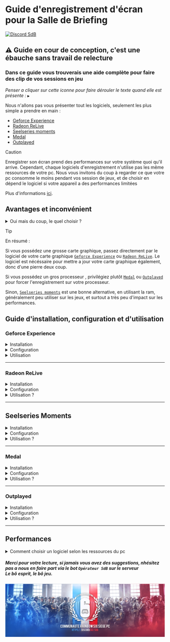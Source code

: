 # Guide d'enregistrement d'écran pour la Salle de Briefing

[![Discord SdB](https://img.shields.io/discord/258541615017099264.svg?label=Discord&logo=Discord&colorB=7289da&style=for-the-badge)](https://discord.gg/sdb)

## ⚠ Guide en cour de conception, c'est une ébauche sans travail de relecture

### Dans ce guide vous trouverais une aide complète pour faire des clip de vos sessions en jeu

_Penser a cliquer sur cette iconne pour faire dérouler le texte quand elle est présente : `▶`_

Nous n'allons pas vous présenter tout les logiciels, seulement les plus simple a prendre en main :

- [Geforce Experience](https://www.nvidia.com/fr-fr/geforce/geforce-experience/)
- [Radeon ReLive](https://www.amd.com/fr/support/kb/faq/relive-install)
- [Seelseries moments](https://fr.steelseries.com/gg/moments)
- [Medal](https://medal.tv/fr)
- [Outplayed](https://go.overwolf.com/outplayed/)

> [!CAUTION]
> Enregistrer son écran prend des performances sur votre système quoi qu'il arrive. Cependant, chaque logiciels d'enregistrement n'utilise pas les même ressources de votre pc.
> Nous vous invitons du coup à regarder ce que votre pc consomme le moins pendant vos session de jeux, et de choisir en dépend le logiciel si votre appareil a des performances limitées
>
> Plus d'informations [ici](#performances).

## Avantages et inconvénient

<details>
	<summary>Oui mais du coup, le quel choisir ?</summary>

- Geforce Experience :

  ```
  🟢 En une touche enregistre les X dernières minutes
  🟢 Capture en qualitée élevée
  🟢 Permet de stream et de mettre en ligne les vidéos sur youtube (et autre) facilement
  🔻 Les pc portable sont obliger d'être en jeux pour enregistrer
  🔻 Limité uniquement aux carte graphique Nvidia
  🔻 Prend les performances sur la carte graphique
  ```

- Radeon ReLive (WIP ⚠):

  ```
  🔻 Limité uniquement aux carte graphique Amd
  🔻 Prend les performances sur la carte graphique
  ```

- Seelseries moments :

  ```
  🟢 En une touche enregistre les X dernières minutes
  🟢 Capture en qualitée élevée
  🟢 Permet  de mettre en ligne les vidéos sur youtube (et autre) facilement
  🟢 Peux compresser la vidéo pour la partager sur discord sans nitro (ou avec)
  🔻 Limiter a enregistrer les 20 dernières minutes maximum, ne permet pas de faire d'enregistrement d'écran classique
  🔻 Prend les performances sur la mémoire
  ```

- Medal:

  ```
  🟢 En une touche enregistre les X dernières minutes
  🟢 Capture en qualitée élevée
  🟢 En un click fournis un lien pour voir le clip en ligne
  🔻 Possède des pubs
  🔻 Prend les performances sur le processeur ou sur la carte graphique (au choix)
  ```

- Outplayed:
  ```
  🟢 En une touche enregistre les X dernières minutes
  🟢 Capture en qualitée élevée
  🟢 En un click fournis un lien pour voir le clip en ligne
  🔻 Possède des pubs
  🔻 S'installe uniquement avec Overwolf, donc un logiciel en plus qui tourne sur le pc
  🔻 Prend les performances sur le processeur ou sur la carte graphique (au choix)
  ```

</details>

> [!TIP]
> En résumé :
>
> Si vous possédez une grosse carte graphique, passez directement par le logiciel de votre carte graphique [`Geforce Experience`](#geforce-experience) ou [`Radeon ReLive`](#radeon-relive). Le logiciel est nécéssaire pour mettre a jour votre carte graphique également, donc d'une pierre deux coup.
>
> Si vous possédez un gros processeur , privilégiez plutôt [`Medal`](#medal) ou [`Outplayed`](#outplayed) pour forcer l'enregistrement sur votre processeur.
>
> Sinon, [`Seelseries moments`](#seelseries-moments) est une bonne alternative, en utilisant la ram, généralement peu utiliser sur les jeux, et surtout a très peu d'impact sur les performances.

## Guide d'installation, configuration et d'utilisation

### Geforce Experience

<details>
  <summary>Installation</summary>
  	<ul>
		<li>
  			Pour commencer télécharger l'installeur <a href="https://www.nvidia.com/fr-fr/geforce/geforce-experience/">ici.</a>
			<br>
			(<code>https://www.nvidia.com/fr-fr/geforce/geforce-experience/</code>)
		</li>
    	<li>
			Une fois installé et connecté à GeForce Experience, vous pouvez activer la superposition en jeu si ce n'est pas déjà fait :
      		<br>
      		<img src="https://i.imgur.com/tOXaiWt.png" alt="Superposition en jeu">
			<br>
			<blockquote style="font-style: italic;">par ailleurs dans la section <code>pilotes</code> vous pouvez mettre a jour votre carte graphique Nvidia.</blockquote>
    	</li>
  	</ul>
</details>
<details>
  <summary>Configuration</summary>
	<ul>
		<li>
			Pour acceder au pannel il vous suffit de faire <code>Alt+z</code> <br>
			<img src="https://i.imgur.com/lHEYzUW.png" alt="Présentation de l'overlay">
		</li>
		<li>
			Si vous cliquez sur l'engrenage pour les options, vous allez pouvoir modifier certaines choses a votre convenance :
			<ol start="1">
			<li>
			Raccorucis claiver > <br> Vous pouvez changer pour commencer le raccourcis pour ouvrir l'interfce superposée, <code>Alt+z</code> peut être préssé pendant vos session de jeux sans vouloir forcément ouvrir cette interface.<br>Vous pouvez également prendre connaissance des autres racourcis.<br>La partie intéréssante est <code>Enregistrement</code>:
						<img src="https://i.imgur.com/vbRNzsh.png" alt="Enregistrement">
			</li>
			<li>
			Enregistrements ><br>Ici vous pouvez définir dans quel dossier enregistrer vos vidéos.
			</li>
			<li>
			Capture vidéo ><br>Ici vous allez pouvoir choisir la durée de vos clips (enregitrer les X dernières minutes au moment d'appuyer sur <code>Alt+F10</code>).<br>La qualité de vos enregistrement, plus la qualitée est élevée, plus votre enregistrement prendra des performances et votre clip de la place sur vote pc.
									<img src="https://i.imgur.com/xSu9K3h.png" alt="Enregistrement">
			</li>
			<li>
			Contôle de la confidentialité <span style="font-style: italic;">(Uniquement sur pc fixe)</span> > <br>Permet d'enregistrer votre écran totalement, et ne se limite pas a votre jeux
			</li>
			</ol> 
		</li>
</details>
<details>
  <summary>Utilisation</summary>
		Pour l'ancer l'enregistrement une fois en jeu pour avez seulement a lancer le replay instantané via le menu <code>Alt+z</code> ou avec le raccourci <code>Alt+Shift+F10</code>
		<br>
		Puis, en jeu quand vous voulez enregistrer les X dernières minutes, faire <code>Alt+F10</code> 
		<br>
		<img src="https://i.imgur.com/L6Ccv9v.png" alt="Enregistrement">
</details>

---

### Radeon ReLive

<details>
  <summary>Installation</summary>
</details>
<details>
  <summary>Configuration</summary>
</details>
<details>
  <summary>Utilisation ?</summary>
  
</details>

---

## Seelseries Moments

<details>
  <summary>Installation</summary>
</details>
<details>
  <summary>Configuration</summary>
</details>
<details>
  <summary>Utilisation ?</summary>
  
</details>

---

### Medal

<details>
  <summary>Installation</summary>
</details>
<details>
  <summary>Configuration</summary>
</details>
<details>
  <summary>Utilisation ?</summary>
  
</details>

---

### Outplayed

<details>
  <summary>Installation</summary>
</details>
<details>
  <summary>Configuration</summary>
</details>
<details>
  <summary>Utilisation ?</summary>
  
</details>

---

## Performances

<details>
  <summary>Comment choisir un logiciel selon les ressources du pc</summary>
    <blockquote>heyyy</blockquote>

</details>

##### _Merci pour votre lecture, si jamais vous avez des suggestions, nhésitez pas a nous en faire part via le bot `Opérateur SdB` sur le serveur_<br/>Le bô esprit, le bô jeu.

[![logo](https://raw.githubusercontent.com/MrLixm/Sdb.branding/main/brand/header/twitter/variantB/SdB.header.twitter.master.png)](https://discord.gg/sdb)
